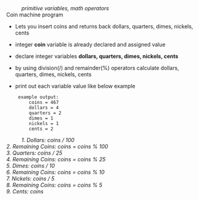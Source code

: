 <div class="hint" title="Practice topics">
  <i style="padding-left: 40px;">primitive variables, math operators</i>
</div>
    Coin machine program
 
 - Lets you insert coins and returns back dollars, quarters, dimes, nickels, cents

 - integer **coin** variable is already declared and assigned value
 - declare integer variables **dollars, quarters, dimes, nickels, cents**
 - by using division(/) and remainder(%) operators calculate dollars, quarters, dimes, nickels, cents
 - print out each variable value like below example
     
        example output:
            coins = 467
            dollars = 4
            quarters = 2
            dimes = 1
            nickels = 1
            cents = 2
<div class="hint">
  <i style="padding-left: 40px;">	
                    1. Dollars: coins / 100<br>
                    2.	Remaining Coins: coins = coins % 100<br>
                    3.	Quarters: coins / 25<br>
                    4.	Remaining Coins: coins = coins % 25<br>
                    5.	Dimes: coins / 10<br>
                    6.	Remaining Coins: coins = coins % 10<br>
                    7.	Nickels: coins / 5<br>
                    8.	Remaining Coins: coins = coins % 5<br>
                    9.	Cents: coins</i>
</div>
